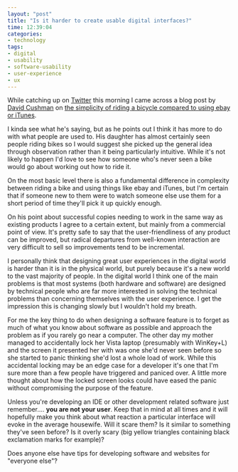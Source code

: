 ```yaml
---
layout: "post"
title: "Is it harder to create usable digital interfaces?"
time: 12:39:04
categories:
- technology
tags:
- digital
- usability
- software-usability
- user-experience
- ux
---
```

While catching up on <a title="Follow stut on Twitter" href="http://twitter.com/stut">Twitter</a> this morning I came across a blog post by <a title="David Cushman on Twitter" href="http://twitter.com/davidcushman/statuses/787951651">David Cushman</a> on <a title="The definition of user-friendly. It ain't digital" href="http://fasterfuture.blogspot.com/2008/04/definition-of-user-friendly-it-ainrt.html">the simplicity of riding a bicycle compared to using ebay or iTunes</a>.

I kinda see what he's saying, but as he points out I think it has more to do with what people are used to. His daughter has almost certainly seen people riding bikes so I would suggest she picked up the general idea through observation rather than it being particularly intuitive. While it's not likely to happen I'd love to see how someone who's never seen a bike would go about working out how to ride it.

On the most basic level there is also a fundamental difference in complexity between riding a bike and using things like ebay and iTunes, but I'm certain that if someone new to them were to watch someone else use them for a short period of time they'll pick it up quickly enough.

On his point about successful copies needing to work in the same way as existing products I agree to a certain extent, but mainly from a commercial point of view. It's pretty safe to say that the user-friendliness of any product can be improved, but radical departures from well-known interaction are very difficult to sell so improvements tend to be incremental.

I personally think that designing great user experiences in the digital world is harder than it is in the physical world, but purely because it's a new world to the vast majority of people. In the digital world I think one of the main problems is that most systems (both hardware and software) are designed by technical people who are far more interested in solving the technical problems than concerning themselves with the user experience. I get the impression this is changing slowly but I wouldn't hold my breath.

For me the key thing to do when designing a software feature is to forget as much of what you know about software as possible and approach the problem as if you rarely go near a computer. The other day my mother managed to accidentally lock her Vista laptop (presumably with WinKey+L) and the screen it presented her with was one she'd never seen before so she started to panic thinking she'd lost a whole load of work. While this accidental locking may be an edge case for a developer it's one that I'm sure more than a few people have triggered and paniced over. A little more thought about how the locked screen looks could have eased the panic without compromising the purpose of the feature.

Unless you're developing an IDE or other development related software just remember.... <strong>you are not your user</strong>. Keep that in mind at all times and it will hopefully make you think about what reaction a particular interface will evoke in the average housewife. Will it scare them? Is it similar to something they've seen before? Is it overly scary (big yellow triangles containing black exclamation marks for example)?

Does anyone else have tips for developing software and websites for "everyone else"?